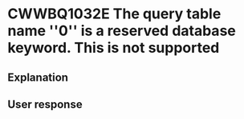 # CWWBQ1032E The query table name ''0'' is a reserved database keyword. This is not supported

## Explanation

## User response